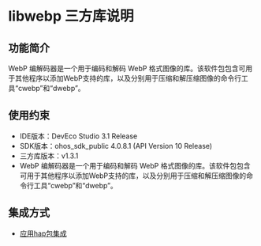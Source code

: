 # libwebp 三方库说明
## 功能简介
WebP 编解码器是一个用于编码和解码 WebP 格式图像的库。该软件包包含可用于其他程序以添加WebP支持的库，以及分别用于压缩和解压缩图像的命令行工具“cwebp”和“dwebp”。
## 使用约束
- IDE版本：DevEco Studio 3.1 Release
- SDK版本：ohos_sdk_public 4.0.8.1 (API Version 10 Release)
- 三方库版本：v1.3.1
- WebP 编解码器是一个用于编码和解码 WebP 格式图像的库。该软件包包含可用于其他程序以添加WebP支持的库，以及分别用于压缩和解压缩图像的命令行工具“cwebp”和“dwebp”。

## 集成方式
+ [应用hap包集成](docs/hap_integrate.md)

